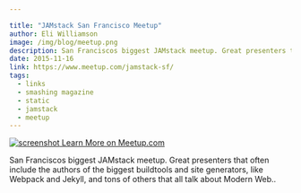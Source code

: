 ```yaml
---

title: "JAMstack San Francisco Meetup"
author: Eli Williamson
image: /img/blog/meetup.png
description: San Franciscos biggest JAMstack meetup. Great presenters that often include the authors of the biggest buildtools and site generators, like Webpack and Jekyll, and tons of others that all talk about Modern Web..
date: 2015-11-16
link: https://www.meetup.com/jamstack-sf/
tags:
  - links
  - smashing magazine
  - static
  - jamstack
  - meetup
---
```


[![screenshot](/img/blog/meetup.png) Learn More on Meetup.com](https://www.meetup.com/jamstack-sf/)

San Franciscos biggest JAMstack meetup. Great presenters that often include the authors of the biggest buildtools and site generators, like Webpack and Jekyll, and tons of others that all talk about Modern Web..
